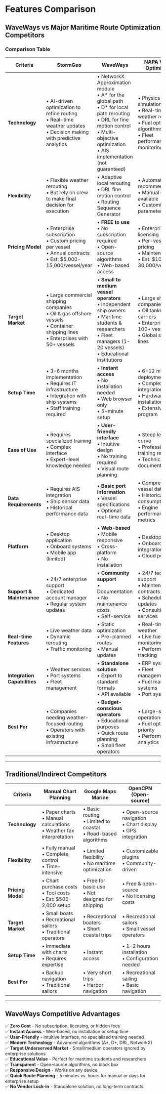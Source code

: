 # Features Comparison

## WaveWays vs Major Maritime Route Optimization Competitors

### Comparison Table

| **Criteria** | **StormGeo** | **WaveWays** | **NAPA Voyage Optimization** | **Wärtsilä Voyage** |
|-------------|--------------|--------------|------------------------------|---------------------|
| **Technology** | • AI-driven optimization to refine routing<br>• Real-time weather updates<br>• Decision making with predictive analytics | • NetworkX Approximation module<br>• A* for the global path<br>• D* for local path rerouting<br>• DRL for fine motion control<br>• Multi-objective optimization<br>• AIS implementation (not guaranteed) | • Physics-based simulation<br>• Real-time weather routing<br>• Fuel optimization algorithms<br>• Fleet performance monitoring | • Digital twin technology<br>• Real-time data integration<br>• Advanced analytics<br>• IoT sensor integration |
| **Flexibility** | • Flexible weather rerouting<br>• But rely on crew to make final decision for execution | • Adaptive local rerouting<br>• DRL fine motion control<br>• Routing Sequence Generator | • Automated recommendations<br>• Manual override available<br>• Customizable parameters | • Highly customizable<br>• Integration with existing systems<br>• Modular architecture |
| **Pricing Model** | • Enterprise subscription<br>• Custom pricing per vessel<br>• Annual contracts<br>• Est: $5,000-15,000/vessel/year | • **FREE to use**<br>• No subscription required<br>• Open-source algorithms<br>• Web-based access | • Enterprise licensing<br>• Per-vessel pricing<br>• Maintenance fees<br>• Est: $10,000-30,000/vessel/year | • Enterprise subscription<br>• Fleet-based pricing<br>• Integration costs<br>• Est: $15,000-50,000/vessel/year |
| **Target Market** | • Large commercial shipping companies<br>• Oil & gas offshore vessels<br>• Container shipping lines<br>• Enterprises with 50+ vessels | • **Small to medium vessel operators**<br>• Independent ship owners<br>• Maritime students & researchers<br>• Fleet managers (1-20 vessels)<br>• Educational institutions | • Large shipping companies<br>• Oil tankers & bulk carriers<br>• Enterprises with 100+ vessels<br>• Global shipping lines | • Large maritime enterprises<br>• Cruise lines<br>• Naval vessels<br>• Global fleet operators |
| **Setup Time** | • 3-6 months implementation<br>• Requires IT infrastructure<br>• Integration with ship systems<br>• Staff training required | • **Instant access**<br>• No installation needed<br>• Web browser only<br>• 5-minute setup | • 6-12 months deployment<br>• Complex integration<br>• Hardware installation<br>• Extensive training program | • 6-12 months implementation<br>• System integration required<br>• Hardware upgrades may be needed<br>• Comprehensive training |
| **Ease of Use** | • Requires specialized training<br>• Complex interface<br>• Expert-level knowledge needed | • **User-friendly interface**<br>• Intuitive design<br>• No training required<br>• Visual route planning | • Steep learning curve<br>• Professional training required<br>• Technical documentation | • Complex system<br>• Professional training mandatory<br>• Technical support needed |
| **Data Requirements** | • Requires AIS integration<br>• Ship sensor data<br>• Historical performance data | • **Basic port information**<br>• Vessel specifications<br>• Optional: real-time data | • Comprehensive vessel data<br>• Historical fuel consumption<br>• Engine performance metrics | • Full vessel instrumentation<br>• Continuous data streaming<br>• Historical fleet data |
| **Platform** | • Desktop application<br>• Onboard systems<br>• Mobile app (limited) | • **Web-based**<br>• Mobile responsive<br>• Cross-platform<br>• No installation | • Desktop software<br>• Onboard integration<br>• Cloud portal | • Desktop & onboard<br>• Mobile app<br>• Cloud platform |
| **Support & Maintenance** | • 24/7 enterprise support<br>• Dedicated account manager<br>• Regular system updates | • **Community support**<br>• Documentation<br>• No maintenance costs<br>• Self-service | • 24/7 technical support<br>• Maintenance contracts<br>• Scheduled updates<br>• Consulting services | • 24/7 global support<br>• Maintenance agreements<br>• Regular upgrades<br>• Professional services |
| **Real-time Features** | • Live weather data<br>• Dynamic rerouting<br>• Traffic monitoring | • Static optimization<br>• Pre-planned routes<br>• Manual updates | • Real-time weather<br>• Live fuel monitoring<br>• Performance tracking | • Real-time monitoring<br>• Automated alerts<br>• Predictive maintenance |
| **Integration Capabilities** | • Weather services<br>• Port systems<br>• Fleet management | • **Standalone solution**<br>• Export to standard formats<br>• API available | • ERP systems<br>• Fleet management<br>• Fuel management systems<br>• Port systems | • Full ecosystem integration<br>• Third-party systems<br>• Legacy system compatibility |
| **Best For** | • Companies needing weather-focused routing<br>• Operators with existing infrastructure | • **Budget-conscious operators**<br>• Educational purposes<br>• Quick route planning<br>• Small fleet operators | • Large-scale operations<br>• Fuel optimization priority<br>• Performance analytics | • Digital transformation<br>• Complete fleet management<br>• Advanced analytics needs |

---

## Traditional/Indirect Competitors

| **Criteria** | **Manual Chart Planning** | **Google Maps Marine** | **OpenCPN (Open-source)** |
|-------------|---------------------------|------------------------|---------------------------|
| **Technology** | • Paper charts<br>• Manual calculations<br>• Weather fax interpretation | • Basic routing<br>• Limited to coastal<br>• Road-based algorithms | • Open-source navigation<br>• Chart display<br>• GPS integration |
| **Flexibility** | • Fully manual<br>• Complete control<br>• Time-intensive | • Limited flexibility<br>• No maritime optimization | • Customizable plugins<br>• Community-driven |
| **Pricing Model** | • Chart purchase costs<br>• Tool costs<br>• Est: $500-2,000 setup | • Free for basic use<br>• Not designed for shipping | • Free & open-source<br>• No licensing costs |
| **Target Market** | • Small boats<br>• Recreational sailors<br>• Traditional operators | • Recreational boaters<br>• Short coastal trips | • Recreational sailors<br>• Small vessel operators |
| **Setup Time** | • Immediate with charts<br>• Requires expertise | • Instant access | • 1-2 hours installation<br>• Configuration needed |
| **Best For** | • Backup navigation<br>• Traditional sailors | • Very short trips<br>• Harbor navigation | • Recreational sailing<br>• Basic navigation |

---

## WaveWays Competitive Advantages

✅ **Zero Cost** - No subscription, licensing, or hidden fees  
✅ **Instant Access** - Web-based, no installation or setup time  
✅ **User-Friendly** - Intuitive interface, no specialized training needed  
✅ **Modern Technology** - Advanced algorithms (A*, D*, DRL, NetworkX)  
✅ **Target Underserved Market** - Small/medium operators ignored by enterprise solutions  
✅ **Educational Value** - Perfect for maritime students and researchers  
✅ **Transparent** - Open-source algorithms, no black box  
✅ **Responsive Design** - Works on any device  
✅ **Quick Route Planning** - 5 minutes vs. hours for manual or days for enterprise setup  
✅ **No Vendor Lock-in** - Standalone solution, no long-term contracts
